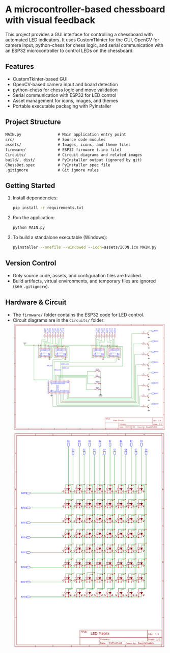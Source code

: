 # A microcontroller-based chessboard with visual feedback

This project provides a GUI interface for controlling a chessboard with automated LED indicators. It uses CustomTkinter for the GUI, OpenCV for camera input, python-chess for chess logic, and serial communication with an ESP32 microcontroller to control LEDs on the chessboard.

## Features
- CustomTkinter-based GUI
- OpenCV-based camera input and board detection
- python-chess for chess logic and move validation
- Serial communication with ESP32 for LED control
- Asset management for icons, images, and themes
- Portable executable packaging with PyInstaller

## Project Structure
```
MAIN.py                # Main application entry point
src/                   # Source code modules
assets/                # Images, icons, and theme files
firmware/              # ESP32 firmware (.ino file)
Circuits/              # Circuit diagrams and related images
build/, dist/          # PyInstaller output (ignored by git)
ChessBot.spec          # PyInstaller spec file
.gitignore             # Git ignore rules
```

## Getting Started
1. Install dependencies:
   ```sh
   pip install -r requirements.txt
   ```
2. Run the application:
   ```sh
   python MAIN.py
   ```
3. To build a standalone executable (Windows):
   ```sh
   pyinstaller --onefile --windowed --icon=assets/ICON.ico MAIN.py
   ```

## Version Control
- Only source code, assets, and configuration files are tracked.
- Build artifacts, virtual environments, and temporary files are ignored (see `.gitignore`).

## Hardware & Circuit
- The `firmware/` folder contains the ESP32 code for LED control.
- Circuit diagrams are in the `Circuits/` folder:
  ![Main Circuit](Circuits/Main.png)
  ![LED Matrix](Circuits/LED_Matrix.png)
